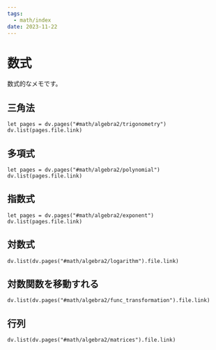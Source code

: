 ```yaml
---
tags:
  - math/index
date: 2023-11-22
---
```

# 数式

数式的なメモです。

## 三角法

```dataviewjs
let pages = dv.pages("#math/algebra2/trigonometry")
dv.list(pages.file.link)
```
## 多項式

```dataviewjs
let pages = dv.pages("#math/algebra2/polynomial")
dv.list(pages.file.link)
```

## 指数式

```dataviewjs
let pages = dv.pages("#math/algebra2/exponent")
dv.list(pages.file.link)
```

## 対数式

```dataviewjs
dv.list(dv.pages("#math/algebra2/logarithm").file.link)
```

## 対数関数を移動すれる

```dataviewjs
dv.list(dv.pages("#math/algebra2/func_transformation").file.link)
```

## 行列

```dataviewjs
dv.list(dv.pages("#math/algebra2/matrices").file.link)
```
